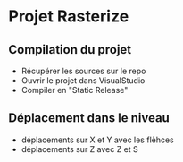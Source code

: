 # Projet Rasterize

## Compilation du projet
* Récupérer les sources sur le repo
* Ouvrir le projet dans VisualStudio
* Compiler en "Static Release"

## Déplacement dans le niveau
* déplacements sur X et Y avec les flèhces
* déplacements sur Z avec Z et S